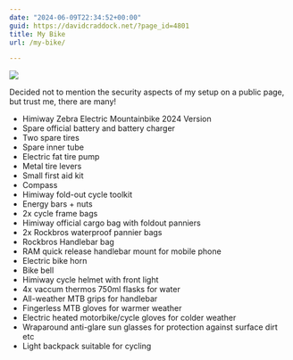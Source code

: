 ```yaml
---
date: "2024-06-09T22:34:52+00:00"
guid: https://davidcraddock.net/?page_id=4801
title: My Bike
url: /my-bike/

---
```

[![](/wp-content/uploads/2024/06/himiway.jpg)](/wp-content/uploads/2024/06/himiway.jpg)

Decided not to mention the security aspects of my setup on a public page, but trust me, there are many!

- Himiway Zebra Electric Mountainbike 2024 Version
- Spare official battery and battery charger
- Two spare tires
- Spare inner tube
- Electric fat tire pump
- Metal tire levers
- Small first aid kit
- Compass
- Himiway fold-out cycle toolkit
- Energy bars + nuts
- 2x cycle frame bags
- Himiway official cargo bag with foldout panniers
- 2x Rockbros waterproof pannier bags
- Rockbros Handlebar bag
- RAM quick release handlebar mount for mobile phone
- Electric bike horn
- Bike bell
- Himiway cycle helmet with front light
- 4x vaccum thermos 750ml flasks for water
- All-weather MTB grips for handlebar
- Fingerless MTB gloves for warmer weather
- Electric heated motorbike/cycle gloves for colder weather
- Wraparound anti-glare sun glasses for protection against surface dirt etc
- Light backpack suitable for cycling
